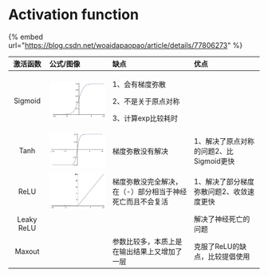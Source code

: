 # Activation function

{% embed url="https://blog.csdn.net/woaidapaopao/article/details/77806273" %}

<table>
  <thead>
    <tr>
      <th style="text-align:center">&#x6FC0;&#x6D3B;&#x51FD;&#x6570;</th>
      <th style="text-align:left">&#x516C;&#x5F0F;/&#x56FE;&#x50CF;</th>
      <th style="text-align:left">&#x7F3A;&#x70B9;</th>
      <th style="text-align:left">&#x4F18;&#x70B9;</th>
    </tr>
  </thead>
  <tbody>
    <tr>
      <td style="text-align:center">Sigmoid</td>
      <td style="text-align:left">
        <p></p>
        <p></p>
        <p>
          <img src="../../.gitbook/assets/image (10).png" alt/>
        </p>
      </td>
      <td style="text-align:left">
        <p>1&#x3001;&#x4F1A;&#x6709;&#x68AF;&#x5EA6;&#x5F25;&#x6563;</p>
        <p></p>
        <p>2&#x3001;&#x4E0D;&#x662F;&#x5173;&#x4E8E;&#x539F;&#x70B9;&#x5BF9;&#x79F0;</p>
        <p></p>
        <p>3&#x3001;&#x8BA1;&#x7B97;exp&#x6BD4;&#x8F83;&#x8017;&#x65F6;</p>
      </td>
      <td style="text-align:left"></td>
    </tr>
    <tr>
      <td style="text-align:center">Tanh</td>
      <td style="text-align:left">
        <img src="../../.gitbook/assets/tanh.jpg" alt/>
      </td>
      <td style="text-align:left">&#x68AF;&#x5EA6;&#x5F25;&#x6563;&#x6CA1;&#x6709;&#x89E3;&#x51B3;</td>
      <td
      style="text-align:left">1&#x3001;&#x89E3;&#x51B3;&#x4E86;&#x539F;&#x70B9;&#x5BF9;&#x79F0;&#x7684;&#x95EE;&#x9898;2&#x3001;&#x6BD4;Sigmoid&#x66F4;&#x5FEB;</td>
    </tr>
    <tr>
      <td style="text-align:center">ReLU</td>
      <td style="text-align:left">
        <img src="../../.gitbook/assets/relu.jpg" alt/>
      </td>
      <td style="text-align:left">&#x68AF;&#x5EA6;&#x5F25;&#x6563;&#x6CA1;&#x5B8C;&#x5168;&#x89E3;&#x51B3;&#xFF0C;&#x5728;&#xFF08;-&#xFF09;&#x90E8;&#x5206;&#x76F8;&#x5F53;&#x4E8E;&#x795E;&#x7ECF;&#x6B7B;&#x4EA1;&#x800C;&#x4E14;&#x4E0D;&#x4F1A;&#x590D;&#x6D3B;</td>
      <td
      style="text-align:left">1&#x3001;&#x89E3;&#x51B3;&#x4E86;&#x90E8;&#x5206;&#x68AF;&#x5EA6;&#x5F25;&#x6563;&#x95EE;&#x9898;2&#x3001;&#x6536;&#x655B;&#x901F;&#x5EA6;&#x66F4;&#x5FEB;</td>
    </tr>
    <tr>
      <td style="text-align:center">Leaky ReLU</td>
      <td style="text-align:left"></td>
      <td style="text-align:left"></td>
      <td style="text-align:left">&#x89E3;&#x51B3;&#x4E86;&#x795E;&#x7ECF;&#x6B7B;&#x4EA1;&#x7684;&#x95EE;&#x9898;</td>
    </tr>
    <tr>
      <td style="text-align:center">Maxout</td>
      <td style="text-align:left"></td>
      <td style="text-align:left">&#x53C2;&#x6570;&#x6BD4;&#x8F83;&#x591A;&#xFF0C;&#x672C;&#x8D28;&#x4E0A;&#x662F;&#x5728;&#x8F93;&#x51FA;&#x7ED3;&#x679C;&#x4E0A;&#x53C8;&#x589E;&#x52A0;&#x4E86;&#x4E00;&#x5C42;</td>
      <td
      style="text-align:left">&#x514B;&#x670D;&#x4E86;ReLU&#x7684;&#x7F3A;&#x70B9;&#xFF0C;&#x6BD4;&#x8F83;&#x63D0;&#x5021;&#x4F7F;&#x7528;</td>
    </tr>
  </tbody>
</table>


